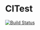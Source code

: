 # CITest
[![Build Status](https://travis-ci.org/Bananzaaa/CITest.svg?branch=main)](https://travis-ci.org/Bananzaaa/CITest)
